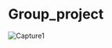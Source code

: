 # Group_project

![Capture1](https://user-images.githubusercontent.com/94988620/152272201-f8f5d0f4-822a-4d2a-a5b6-38508c454524.JPG)
